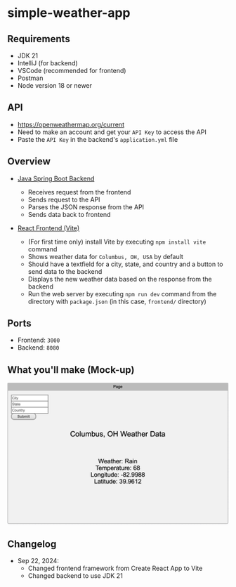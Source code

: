 # simple-weather-app

## Requirements
* JDK 21
* IntelliJ (for backend)
* VSCode (recommended for frontend)
* Postman
* Node version 18 or newer

## API
* https://openweathermap.org/current
* Need to make an account and get your `API Key` to access the API
* Paste the `API Key` in the backend's `application.yml` file

## Overview
* [Java Spring Boot Backend](backend/)
  - Receives request from the frontend
  - Sends request to the API
  - Parses the JSON response from the API
  - Sends data back to frontend

* [React Frontend (Vite)](frontend/)
  - (For first time only) install Vite by executing `npm install vite` command
  - Shows weather data for `Columbus, OH, USA` by default
  - Should have a textfield for a city, state, and country and a button to send data to the backend
  - Displays the new weather data based on the response from the backend
  - Run the web server by executing `npm run dev` command from the directory with `package.json` (in this case, `frontend/` directory)

## Ports
* Frontend: `3000`
* Backend: `8080`

## What you'll make (Mock-up)
![frontend design](frontend-design.png)

## Changelog
* Sep 22, 2024:
  - Changed frontend framework from Create React App to Vite
  - Changed backend to use JDK 21